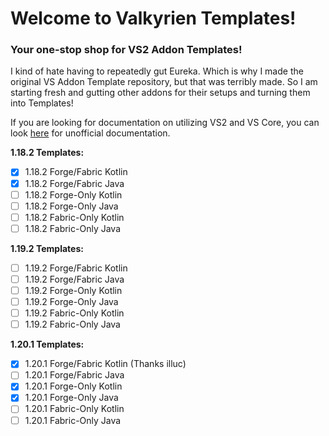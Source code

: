 # Welcome to Valkyrien Templates!
### Your one-stop shop for VS2 Addon Templates!

I kind of hate having to repeatedly gut Eureka. Which is why I made the original VS Addon Template repository, but that was terribly made.
So I am starting fresh and gutting other addons for their setups and turning them into Templates!

If you are looking for documentation on utilizing VS2 and VS Core, you can look [here](https://github.com/alex-s168/vs2-doc) for unofficial documentation.

**1.18.2 Templates:**
- [X] 1.18.2 Forge/Fabric Kotlin
- [X] 1.18.2 Forge/Fabric Java
- [ ] 1.18.2 Forge-Only Kotlin
- [ ] 1.18.2 Forge-Only Java
- [ ] 1.18.2 Fabric-Only Kotlin
- [ ] 1.18.2 Fabric-Only Java

**1.19.2 Templates:**
- [ ] 1.19.2 Forge/Fabric Kotlin
- [ ] 1.19.2 Forge/Fabric Java
- [ ] 1.19.2 Forge-Only Kotlin
- [ ] 1.19.2 Forge-Only Java
- [ ] 1.19.2 Fabric-Only Kotlin
- [ ] 1.19.2 Fabric-Only Java

**1.20.1 Templates:**
- [X] 1.20.1 Forge/Fabric Kotlin (Thanks illuc)
- [ ] 1.20.1 Forge/Fabric Java
- [X] 1.20.1 Forge-Only Kotlin
- [X] 1.20.1 Forge-Only Java
- [ ] 1.20.1 Fabric-Only Kotlin
- [ ] 1.20.1 Fabric-Only Java
